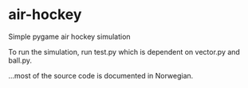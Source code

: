 # air-hockey
Simple pygame air hockey simulation

To run the simulation, run test.py which is dependent on vector.py and ball.py.



...most of the source code is documented in Norwegian.

